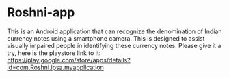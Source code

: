 # Roshni-app

This is an Android application that can recognize the denomination of Indian currency notes using a smartphone camera. This is designed to assist visually impaired people in identifying these currency notes. Please give it a try, here is the playstore link to it: https://play.google.com/store/apps/details?id=com.Roshni.ipsa.myapplication
